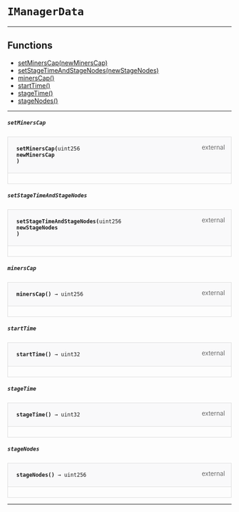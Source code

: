 # `IManagerData`



--- 


## Functions

- [setMinersCap(newMinersCap)](#setMinersCap)
- [setStageTimeAndStageNodes(newStageNodes)](#setStageTimeAndStageNodes)
- [minersCap()](#minersCap)
- [startTime()](#startTime)
- [stageTime()](#stageTime)
- [stageNodes()](#stageNodes)

--- 




##### `setMinersCap`

<div class="funcnamesetMinersCap contract-function">
<h4 id="setMinersCap">
<code>setMinersCap(<span class="var-type">uint256</span>
newMinersCap
)<span class="var-type"></span></code>
<span class="item">external</span>
</h4>
<div class="description">


</div>
</div>

##### `setStageTimeAndStageNodes`

<div class="funcnamesetStageTimeAndStageNodes contract-function">
<h4 id="setStageTimeAndStageNodes">
<code>setStageTimeAndStageNodes(<span class="var-type">uint256</span>
newStageNodes
)<span class="var-type"></span></code>
<span class="item">external</span>
</h4>
<div class="description">


</div>
</div>

##### `minersCap`

<div class="funcnameminersCap contract-function">
<h4 id="minersCap">
<code>minersCap()<span class="var-type"> → uint256</span></code>
<span class="item">external</span>
</h4>
<div class="description">


</div>
</div>

##### `startTime`

<div class="funcnamestartTime contract-function">
<h4 id="startTime">
<code>startTime()<span class="var-type"> → uint32</span></code>
<span class="item">external</span>
</h4>
<div class="description">


</div>
</div>

##### `stageTime`

<div class="funcnamestageTime contract-function">
<h4 id="stageTime">
<code>stageTime()<span class="var-type"> → uint32</span></code>
<span class="item">external</span>
</h4>
<div class="description">


</div>
</div>

##### `stageNodes`

<div class="funcnamestageNodes contract-function">
<h4 id="stageNodes">
<code>stageNodes()<span class="var-type"> → uint256</span></code>
<span class="item">external</span>
</h4>
<div class="description">


</div>
</div>

--- 


<style>
    .contract-function {
        border-radius: var(--border-radius);
        border: solid 1px #ddd;
        max-width: 90vw;
        padding: 0;
        margin-top: 1em;
        margin-bottom: 1em;
        word-wrap: break-word;
    }

    .contract-function h4 {
        display: -webkit-box;
        display: -ms-flexbox;
        display: flex;
        -webkit-box-orient: horizontal;
        -webkit-box-direction: normal;
        -ms-flex-direction: row;
        flex-direction: row;
        -webkit-box-pack: justify;
        -ms-flex-pack: justify;
        justify-content: space-between;
        -ms-flex-line-pack: start;
        align-content: flex-start;
        padding: 0;
        margin: 1em;
        margin-bottom: 2em;
        position: relative;
        font-size: inherit;
    }

    .contract-function h4::before {
        content: "";
        display: block;
        position: absolute;
        height: 100%;
        width: 100%;
        -webkit-box-sizing: content-box;
        box-sizing: content-box;
        padding: 1em;
        margin: -1em;
        z-index: -10;
        background-color: #f9f9fa;
        border-bottom: solid 1px #ddd;
    }
    .anchor {
        display: inline-block;
        height: 1em;
        margin-left: -25px;
        opacity: 0;
        position: absolute;
        transition: opacity var(--transition-speed-sm) var(--transition-timing);
    }

    .contract-function h4 code {
        color: inherit;
        background-color: transparent;
        padding: 5px
    }

    .contract-function h4 .item {
        font-weight: 300;
        opacity: .8;
    }

    .contract-function .description{
        margin-left: 20px;
        padding: 5px
    }

    .contract-function .var-type {
         font-weight: 300;
    }
</style>